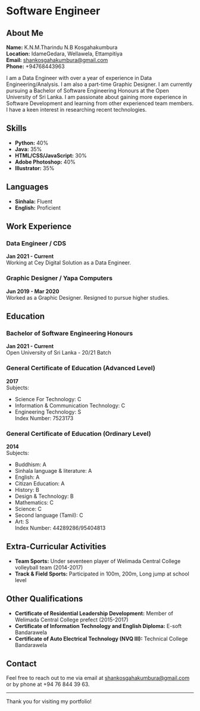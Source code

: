 # Software Engineer

## About Me
**Name:** K.N.M.Tharindu N.B Kosgahakumbura  
**Location:** IdameGedara, Wellawela, Ettampitiya  
**Email:** shankosgahakumbura@gmail.com  
**Phone:** +94768443963  

I am a Data Engineer with over a year of experience in Data Engineering/Analysis. I am also a part-time Graphic Designer. I am currently pursuing a Bachelor of Software Engineering Honours at the Open University of Sri Lanka. I am passionate about gaining more experience in Software Development and learning from other experienced team members. I have a keen interest in researching recent technologies.

## Skills
- **Python:** 40%
- **Java:** 35%
- **HTML/CSS/JavaScript:** 30%
- **Adobe Photoshop:** 40%
- **Illustrator:** 35%

## Languages
- **Sinhala:** Fluent
- **English:** Proficient

## Work Experience
### Data Engineer / CDS
**Jan 2021 - Current**  
Working at Cey Digital Solution as a Data Engineer.

### Graphic Designer / Yapa Computers
**Jun 2019 - Mar 2020**  
Worked as a Graphic Designer. Resigned to pursue higher studies.

## Education
### Bachelor of Software Engineering Honours
**Jan 2021 - Current**  
Open University of Sri Lanka - 20/21 Batch

### General Certificate of Education (Advanced Level)
**2017**  
Subjects:  
- Science For Technology: C  
- Information & Communication Technology: C  
- Engineering Technology: S  
Index Number: 7523173

### General Certificate of Education (Ordinary Level)
**2014**  
Subjects:  
- Buddhism: A  
- Sinhala language & literature: A  
- English: A  
- Citizan Education: A  
- History: B  
- Design & Technology: B  
- Mathematics: C  
- Science: C  
- Second language (Tamil): C  
- Art: S  
Index Number: 44289286/95404813

## Extra-Curricular Activities
- **Team Sports:** Under seventeen player of Welimada Central College volleyball team (2014-2017)
- **Track & Field Sports:** Participated in 100m, 200m, Long jump at school level

## Other Qualifications
- **Certificate of Residential Leadership Development:** Member of Welimada Central College prefect (2015-2017)
- **Certificate of Information Technology and English Diploma:** E-soft Bandarawela
- **Certificate of Auto Electrical Technology (NVQ III):** Technical College Bandarawela

## Contact
Feel free to reach out to me via email at [shankosgahakumbura@gmail.com](mailto:shankosgahakumbura@gmail.com) or by phone at +94 76 844 39 63.

---

Thank you for visiting my portfolio!

